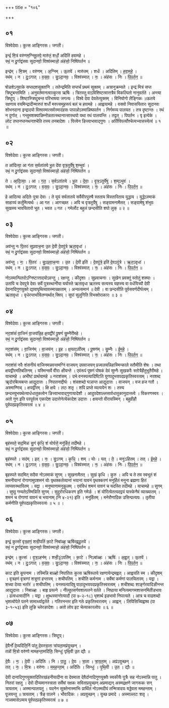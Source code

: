 +++
title = "१०६"

+++


## ०१
विश्वेदेवाः। कुत्स आङ्गिरसः। जगती।

इन्द्रं॑ मि॒त्रं वरु॑णम॒ग्निमू॒तये॒ मारु॑तं॒ शर्धो॒ अदि॑तिं हवामहे ।  
रथं॒ न दु॒र्गाद्व॑सवः सुदानवो॒ विश्व॑स्मान्नो॒ अंह॑सो॒ निष्पि॑पर्तन ॥

इन्द्र॑म् । मि॒त्रम् । वरु॑णम् । अ॒ग्निम् । ऊ॒तये॑ । मारु॑तम् । शर्धः॑ । अदि॑तिम् । ह॒वा॒म॒हे॒ ।  
रथ॑म् । न । दुः॒ऽगात् । व॒स॒वः॒ । सु॒ऽदा॒नवः॒ । विश्व॑स्मात् । नः॒ । अंह॑सः । निः । पि॒प॒र्त॒न॒ ॥

षोडशेऽनुवाके सप्तदशसूक्तानि । ततेन्द्रमिति सप्तर्चं प्रथमं सूक्तम् । अत्रानुक्रम्यते । इन्द्रं मित्रं सप्त त्रिष्टुबन्तमिति । अनुवर्तमानत्वात्कुत्स ऋषिः । त्रितस्तु वाऽविशिष्टत्वात्तत्रैव विकल्पितो नानुवर्तते । अन्त्या त्रिष्टुप् । शिष्टास्त्रिष्टुबन्त परिभाषया जगत्यः । विश्वे देवा देवतेत्युक्तम् । विनियोगो लैङ्गिकः ॥ऊतये रक्षणाय वयमिन्द्रादीन्मारुतं शर्धो मरुत्समूहरूपं बलं च हवामहे । आह्वयामहे । वसवो निवासयितारः सुदानवः शोभनदाना इन्द्रादयो विश्वस्मात्सर्वस्मादंहसः पापान्नोऽस्मान्निष्पपर्तन । निर्गमय्य पालयत । तत्र दृष्टान्तः । रथं न दुर्गात् । गन्तुमशक्यान्निम्नोन्नतात्स्थानात्सारथयो यथा रथं पालयन्ति । तद्वत् । पिपर्तन । पृ इत्येके । लोट तप्तनप्तनथनाश्चेति तस्य तनबादेशः । पित्त्वेन ङित्त्वाभावाद्गुणः । अर्तिपिपर्त्योश्चेत्यभ्यासस्येत्वं ॥ १ ॥

## ०२
विश्वेदेवाः। कुत्स आङ्गिरसः। जगती।

त आ॑दित्या॒ आ ग॑ता स॒र्वता॑तये भू॒त दे॑वा वृत्र॒तूर्ये॑षु श॒म्भुवः॑ ।  
रथं॒ न दु॒र्गाद्व॑सवः सुदानवो॒ विश्व॑स्मान्नो॒ अंह॑सो॒ निष्पि॑पर्तन ॥

ते । आ॒दि॒त्याः॒ । आ । ग॒त॒ । स॒र्वऽता॑तये । भू॒त । दे॒वाः॒ । वृ॒त्र॒ऽतूर्ये॑षु । श॒म्ऽभुवः॑ ।  
रथ॑म् । न । दुः॒ऽगात् । व॒स॒वः॒ । सु॒ऽदा॒नवः॒ । विश्व॑स्मात् । नः॒ । अंह॑सः । निः । पि॒प॒र्त॒न॒ ॥

हे आदित्या अदितेः पुत्रा देवाः । ते यूयं सर्वतातये सर्वैवीरपुरुषै स्तताय विस्तारिताय युद्धाय । युद्धेऽस्माकं साहाय्यं कर्तुमित्यर्थः । आ गत । आगच्छत । अपि च वृत्रतूर्येषु । सङ्ग्रामनामैतत् । सङ्ग्रामेषु शंभुवः सुखस्य भावयितारो भूत । भवत ॥ गत । गमेर्लोट बहुलं छन्दसीति शपो लुक् ॥ २ ॥

## ०३
विश्वेदेवाः। कुत्स आङ्गिरसः। जगती।

अव॑न्तु नः पि॒तरः॑ सुप्रवाच॒ना उ॒त दे॒वी दे॒वपु॑त्रे ऋता॒वृधा॑ ।  
रथं॒ न दु॒र्गाद्व॑सवः सुदानवो॒ विश्व॑स्मान्नो॒ अंह॑सो॒ निष्पि॑पर्तन ॥

अव॑न्तु । नः॒ । पि॒तरः॑ । सु॒ऽप्र॒वा॒च॒नाः । उ॒त । दे॒वी इति॑ । दे॒वपु॑त्रे॒ इति॑ दे॒वऽपु॑त्रे । ऋ॒त॒ऽवृधा॑ ।  
रथ॑म् । न । दुः॒ऽगात् । व॒स॒वः॒ । सु॒ऽदा॒नवः॒ । विश्व॑स्मात् । नः॒ । अंह॑सः । निः । पि॒प॒र्त॒न॒ ॥

नोऽस्मान्पितरोऽग्निष्टात्तादयोऽवन्तु । रक्षन्तु । कीदृशाः । सुप्रवाचनाः । सुखेन प्रवक्तुं स्तोतुं शक्याः । उतापि च देवपुत्रे देवाः सर्वे पुत्रस्थानीया ययोस्ते ऋतावृधा ऋतस्य सत्यस्य यज्ञस्य वा वर्धयित्र्यौ देवी देवनादिगुणयुक्ते द्यावापृथिव्यावस्मान्रक्षताम् । अन्यत्समानं ॥ देवी । वा छन्दसीति पूर्वसवर्णदीर्घत्वम् । ऋतावृधा । वृधेरन्तर्भावितण्यर्थात् क्विप् । सुपां सुलुगिति विभक्तेराकारः ॥ ३ ॥

## ०४
विश्वेदेवाः। कुत्स आङ्गिरसः। जगती।

नरा॒शंसं॑ वा॒जिनं॑ वा॒जय॑न्नि॒ह क्ष॒यद्वी॑रं पू॒षणं॑ सु॒म्नैरी॑महे ।  
रथं॒ न दु॒र्गाद्व॑सवः सुदानवो॒ विश्व॑स्मान्नो॒ अंह॑सो॒ निष्पि॑पर्तन ॥

नरा॒शंस॑म् । वा॒जिन॑म् । वा॒जय॑न् । इ॒ह । क्ष॒यत्ऽवी॑रम् । पू॒षण॑म् । सु॒म्नैः । ई॒म॒हे॒ ।  
रथ॑म् । न । दुः॒ऽगात् । व॒स॒वः॒ । सु॒ऽदा॒नवः॒ । विश्व॑स्मात् । नः॒ । अंह॑सः । निः । पि॒प॒र्त॒न॒ ॥

नराशंसं नरैः शंसनीयं वाजिनमन्नवन्तमग्निं वाजयन् उपवाजयन् प्रज्वलयन्निहास्मिन्काले स्तौमीति शेषः । तथा क्षयद्वीरमतिबलिनम् । यस्मिन्सर्वे वीराः क्षीयन्ते । एवंरूपं पूषणं पोषकं देवं सुम्नैः सुखकरैः स्तोत्रैर्हेतुभूतैरीमहे । याचामहे । अभीष्टं प्रार्थयामहे ॥ नराशंसम् । उभे वनस्पत्यादिष्टिति युगपदुभयपदप्रकृतिस्वरत्वम् । नरशब्द ॠदोरबित्यबन्त आद्युदात्तः । निपातनाद्दीर्घः । शंसशब्दो घञान्त आद्युदात्तः । वाजयन् । वज व्रज गतौ । अस्माण्णिच् । क्षयद्वीरम् । क्षि क्षये । लटः शतृ । शपि प्राप्ते व्यत्ययेन शः । तस्य छन्दस्युभयथेत्यार्धधातुकत्वेन ङित्त्वाभावाद्गुणायादेशौ । आदुपदेशाल्लसार्वधातुकानुदात्तत्वे । विकरणस्वरः । अतो गुण इति परपूर्वत्व एकादेश उदात्तेनेत्येकादेश उदात्तः । क्षयन्तो वीरायस्मिन् । बहुव्रीहौ पूर्वपदप्रकृतिस्वरत्वं ॥ ४ ॥

## ०५
विश्वेदेवाः। कुत्स आङ्गिरसः। जगती।

बृह॑स्पते॒ सद॒मिन्नः॑ सु॒गं कृ॑धि॒ शं योर्यत्ते॒ मनु॑र्हितं॒ तदी॑महे ।  
रथं॒ न दु॒र्गाद्व॑सवः सुदानवो॒ विश्व॑स्मान्नो॒ अंह॑सो॒ निष्पि॑पर्तन ॥

बृह॑स्पते । सद॑म् । इत् । नः॒ । सु॒ऽगम् । कृ॒धि॒ । शम् । योः । यत् । ते॒ । मनुः॑ऽहितम् । तत् । ई॒म॒हे॒ ।  
रथ॑म् । न । दुः॒ऽगात् । व॒स॒वः॒ । सु॒ऽदा॒नवः॒ । विश्व॑स्मात् । नः॒ । अंह॑सः । निः । पि॒प॒र्त॒न॒ ॥

बृहस्पते सदमित् सदैवा नोऽस्माकं सुगम् । सुखनामैतत् । सुखं कृधि । कुरु । अपि च ते तव स्वभूतं शं शमनीयानां रोगाणामुपशमनं योः पृथक्कर्तव्यानां भयानां यावनं पृथक्करणं मनुर्हितं मनुना ब्रह्मणा हितं त्वय्यवस्थापितम् । यद्वा । मनुष्याणामनुकूलम् । एवंविधं शमनं यावनं च यदस्ति तदीमहे । याचामहे ॥ सुगम् । सुष्ठु गम्यतेऽस्मिन्निति सुगम् । सुदुरोरधिकरण इति गमेर्डः । शं योरित्येतत्पदद्वयं यास्केनैवं व्याख्यातम् । शमनं च रोगाणां यावनं च भयानाम् (नि ४-२१) इति । मनुर्हितम् । मनेरौणादिक उसिन्प्रत्ययः । तृतीया कर्मणीति पूर्वपदप्रकृतिस्वरत्वंः ॥ ५ ॥ ।

## ०६
विश्वेदेवाः। कुत्स आङ्गिरसः। जगती।

इन्द्रं॒ कुत्सो॑ वृत्र॒हणं॒ शची॒पतिं॑ का॒टे निबा॑ळ्ह॒ ऋषि॑रह्वदू॒तये॑ ।  
रथं॒ न दु॒र्गाद्व॑सवः सुदानवो॒ विश्व॑स्मान्नो॒ अंह॑सो॒ निष्पि॑पर्तन ॥

इन्द्र॑म् । कुत्सः॑ । वृ॒त्र॒ऽहन॑म् । शची॒३॒॑ऽपति॑म् । का॒टे । निऽबा॑ळ्हः । ऋषिः॑ । अ॒ह्व॒त् । ऊ॒तये॑ ।  
रथ॑म् । न । दुः॒ऽगात् । व॒स॒वः॒ । सु॒ऽदा॒नवः॒ । विश्व॑स्मात् । नः॒ । अंह॑सः । निः । पि॒प॒र्त॒न॒ ॥

काट इति कूपनाम । तस्मिन्नि बाळ्हो निपातितः कुत्स ऋषिरूतये रक्षणायेन्द्रमह्वत् । आह्वयति स्म । कीदृशम् । वृत्रहणं वृत्राणां शत्रूणां हन्तारम् । शचीपतिम् । शचीति कर्मनाम । सर्वेषां कर्मणां पालयितारम् । यद्वा । शच्या देव्या भर्तारं ॥ शचीपतिम् । वनस्पत्यादिषु पाठादुभयपदप्रकृतिस्वरत्वम् । शचीशब्दः शार्ङ्गरवादिङीनन्त आद्युदात्तः । निबाळ्हः । बाहृ प्रयत्ने । नीत्युपसर्गवशात्पतने वर्तते । निष्ठाया मनित्यमागमशासनमितीडभावः । ढत्वधत्वादीनि । यद्वा । क्षुब्धस्वान्तेत्यादौ (पा ७-२-१८) भृशार्थ इडभावो निपात्यते । आत्र च वाढशब्दो भृशत्वोपेते पतने सामार्थ्याद्वर्तते । गतिरनन्तर इति गतेः प्रकृतिस्वरत्वम् । आह्वन् । लिपिसिच्विह्वश्व (पा ३-१-५३) इति लुङि च्लेरङादेशः । अतो लोप इट चेत्याकारलोपः ॥ ६ ॥

## ०७
विश्वेदेवाः। कुत्स आङ्गिरसः। त्रिष्टुप्।

दे॒वैर्नो॑ दे॒व्यदि॑ति॒र्नि पा॑तु दे॒वस्त्रा॒ता त्रा॑यता॒मप्र॑युच्छन् ।  
तन्नो॑ मि॒त्रो वरु॑णो मामहन्ता॒मदि॑तिः॒ सिन्धुः॑ पृथि॒वी उ॒त द्यौः ॥

दे॒वैः । नः॒ । दे॒वी । अदि॑तिः । नि । पा॒तु॒ । दे॒वः । त्रा॒ता । त्रा॒य॒ता॒म् । अप्र॑ऽयुच्छन् ।  
तत् । नः॒ । मि॒त्रः । वरु॑णः । म॒म॒ह॒न्ता॒म् । अदि॑तिः । सिन्धुः॑ । पृ॒थि॒वी । उ॒त । द्यौः ॥

देवी दानादिगुणयुक्तादितिरखंडनीयादीना वा देवमाता देवैर्दानादिगुणयुक्तैः स्वकीयैः पुत्रैः सह नोऽस्मान्नि पातु । नितरां रक्षतु । देवो दीप्यमानस्त्राता सर्वेषां रक्षकः सविताप्रयुच्छन् अप्रमाद्यन् अस्मद्रक्षणे जागरूकः सन् त्रायताम् । अस्मान्पालयतु । यदनेन सूक्तेनास्माभिः प्रार्थितं नोऽस्मदीयं तन्मित्रादयः षड्डेवता ममहन्ताम् । पूजयन्तु ॥ त्रायताम् । त्रैङ् पालने । भौवादिकः । अप्रयुच्छन् । युच्छ प्रमादे । अस्माल्लटः शतृ । नञ्समासेऽव्यय पूर्वपदप्रकृतिस्वरत्वं ॥ ७ ॥